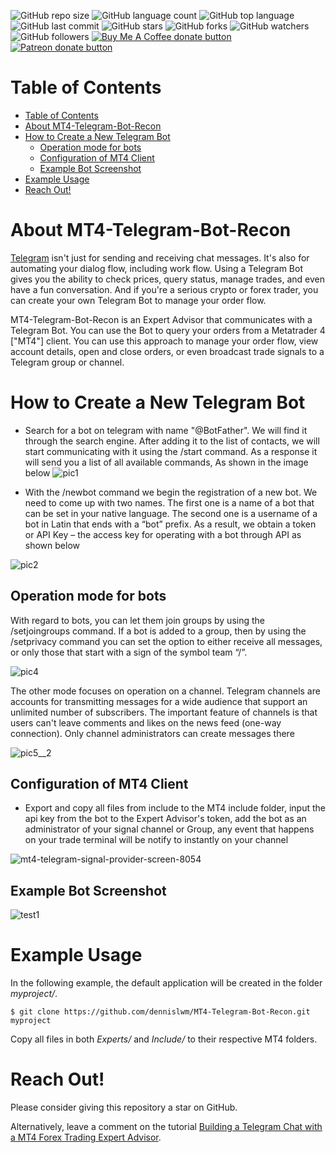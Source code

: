 <!--- See https://shields.io for others or to customize this set of shields.  --->

![GitHub repo size](https://img.shields.io/github/repo-size/dennislwm/MT4-Telegram-Bot-Recon?style=plastic)
![GitHub language count](https://img.shields.io/github/languages/count/dennislwm/MT4-Telegram-Bot-Recon?style=plastic)
![GitHub top language](https://img.shields.io/github/languages/top/dennislwm/MT4-Telegram-Bot-Recon?style=plastic)
![GitHub last commit](https://img.shields.io/github/last-commit/dennislwm/MT4-Telegram-Bot-Recon?color=red&style=plastic)
![GitHub stars](https://img.shields.io/github/stars/dennislwm/MT4-Telegram-Bot-Recon?style=social)
![GitHub forks](https://img.shields.io/github/forks/dennislwm/MT4-Telegram-Bot-Recon?style=social)
![GitHub watchers](https://img.shields.io/github/watchers/dennislwm/MT4-Telegram-Bot-Recon?style=social)
![GitHub followers](https://img.shields.io/github/followers/dennislwm?style=social)
<span class="badge-buymeacoffee"><a href="https://ko-fi.com/dennislwm" title="Donate to this project using Buy Me A Coffee"><img src="https://img.shields.io/badge/buy%20me%20a%20coffee-donate-yellow.svg" alt="Buy Me A Coffee donate button" /></a></span>
<span class="badge-patreon"><a href="https://patreon.com/dennislwm" title="Donate to this project using Patreon"><img src="https://img.shields.io/badge/patreon-donate-yellow.svg" alt="Patreon donate button" /></a></span>

# Table of Contents
- [Table of Contents](#table-of-contents)
- [About MT4-Telegram-Bot-Recon](#about-mt4-telegram-bot-recon)
- [How to Create a New Telegram Bot](#how-to-create-a-new-telegram-bot)
  - [Operation mode for bots](#operation-mode-for-bots)
  - [Configuration of MT4 Client](#configuration-of-mt4-client)
  - [Example Bot Screenshot](#example-bot-screenshot)
- [Example Usage](#example-usage)
- [Reach Out!](#reach-out)

# About MT4-Telegram-Bot-Recon
[Telegram](https://telegram.org/) isn't just for sending and receiving chat messages. It's also for automating your dialog flow, including work flow. Using a Telegram Bot gives you the ability to check prices, query status, manage trades, and even have a fun conversation. And if you're a serious crypto or forex trader, you can create your own Telegram Bot to manage your order flow.

MT4-Telegram-Bot-Recon is an Expert Advisor that communicates with a Telegram Bot. You can use the Bot to query your orders from a Metatrader 4 ["MT4"] client. You can use this approach to manage your order flow, view account details, open and close orders, or even broadcast trade signals to a Telegram group or channel.


# How to Create a New Telegram Bot
* Search for a bot on telegram with name "@BotFather". We will find it through the search engine. After adding it to the list of contacts,
we will start communicating with it using the /start command. As a response it will send you a list of all available commands, As shown in the image below
![pic1](https://user-images.githubusercontent.com/32399318/56162967-1fe7ed00-5fc5-11e9-9555-192c33b34d7f.jpg)


* With the /newbot command we begin the registration of a new bot. We need to come up with two names. The first one is a name of a bot that 
can be set in your native language. The second one is a username of a bot in Latin that ends with a “bot” prefix. As a result, we obtain 
a token or API Key – the access key for operating with a bot through API as shown below

![pic2](https://user-images.githubusercontent.com/32399318/56163370-0d21e800-5fc6-11e9-8481-69861daa4a1e.jpg)

## Operation mode for bots

With regard to bots, you can let them join groups by using the /setjoingroups command. If a bot is added to a group, then by using the /setprivacy command you can set the option to either receive all messages, or only those that start with a sign of the symbol team “/”. 

![pic4](https://user-images.githubusercontent.com/32399318/56163746-05af0e80-5fc7-11e9-801c-362d94e36a4d.jpg)

The other mode focuses on operation on a channel. Telegram channels are accounts for transmitting messages for a wide audience that support an unlimited number of subscribers. The important feature of channels is that users can't leave comments and likes on the news feed (one-way connection). Only channel administrators can create messages there 

![pic5__2](https://user-images.githubusercontent.com/32399318/56163931-8241ed00-5fc7-11e9-99e4-96a879ae0b9a.jpg)

## Configuration of MT4 Client
* Export and copy all files from include to the MT4 include folder, input the api key from the bot to the Expert Advisor's token, add the bot as an administrator of your signal channel or Group, any event that happens on your trade terminal will be notify to instantly on your channel

![mt4-telegram-signal-provider-screen-8054](https://user-images.githubusercontent.com/32399318/56166011-7147aa80-5fcc-11e9-9444-1bcaa574219e.jpg)

## Example Bot Screenshot
![test1](https://user-images.githubusercontent.com/32399318/56165638-63ddf080-5fcb-11e9-9b88-5e9fb94821b6.jpg)

# Example Usage

In the following example, the default application will be created in the folder *myproject/*.

    $ git clone https://github.com/dennislwm/MT4-Telegram-Bot-Recon.git myproject

Copy all files in both *Experts/* and *Include/* to their respective MT4 folders.

# Reach Out!

Please consider giving this repository a star on GitHub.

Alternatively, leave a comment on the tutorial [Building a Telegram Chat with a MT4 Forex Trading Expert Advisor](http://bit.ly/devto002).









